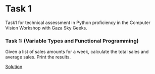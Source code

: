 # Task 1
Task1 for technical assessment in Python proficiency in the Computer Vision Workshop with Gaza Sky Geeks.

### Task 1: (Variable Types and Functional Programming)
Given a list of sales amounts for a week, calculate the total sales and average
sales. Print the results.

[Solution](task1.py)